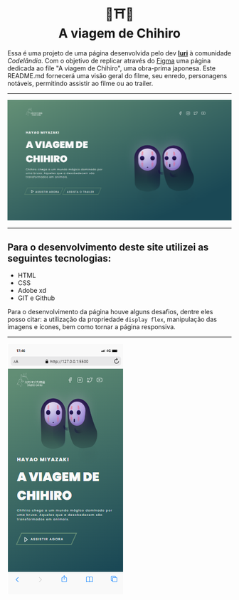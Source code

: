 <h1 align="center">
  🌱⛩🎎<br>A viagem de Chihiro
</h1>

Essa é uma projeto de uma página desenvolvida pelo dev [**Iuri**](https://github.com/iuricode) à comunidade *Codelândia*. Com o objetivo de replicar através do [Figma](https://www.figma.com/file/Yb9IBH56g7T1hdIyZ3BMNO/Desafios---Codel%C3%A2ndia?node-id=5854%3A2) uma página dedicada ao file "A viagem de Chihiro", uma obra-prima japonesa. Este README.md fornecerá uma visão geral do filme, seu enredo, personagens notáveis, permitindo assistir ao filme ou ao trailer.

---

![Resultado final do projeto](assets/projetofinal.png)

---

## Para o desenvolvimento deste site utilizei as seguintes tecnologias:
- HTML
- CSS
- Adobe xd
- GIT e Github

Para o desenvolvimento da página houve alguns desafios, dentre eles posso citar: a utilização  da propriedade `display flex`, manipulação das imagens e ícones, bem  como tornar a página responsiva.

---

![Resultado final do projeto](assets/mobile.png)
